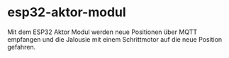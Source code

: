 # esp32-aktor-modul
Mit dem ESP32 Aktor Modul werden neue Positionen über MQTT empfangen und die Jalousie mit einem Schrittmotor auf die neue Position gefahren.
